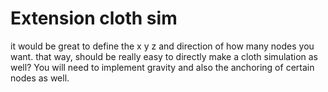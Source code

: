 
# Extension cloth sim
it would be great to define the x y z and direction of how many nodes you want. 
that way, should be really easy to directly make a cloth simulation as well? 
You will need to implement gravity and also the anchoring of certain nodes as well.